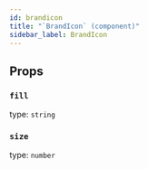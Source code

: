 ```yaml
---
id: brandicon
title: "`BrandIcon` (component)"
sidebar_label: BrandIcon
---
```



Props
-----

### `fill`

type: `string`


### `size`

type: `number`

